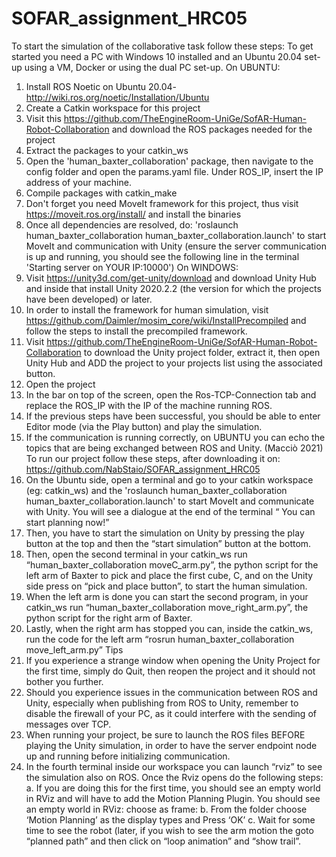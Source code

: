# SOFAR_assignment_HRC05
To start the simulation of the collaborative task follow these steps:
To get started you need a PC with Windows 10 installed and an Ubuntu 20.04 set-up using a VM, Docker
or using the dual PC set-up.
On UBUNTU:
1. Install ROS Noetic on Ubuntu 20.04- http://wiki.ros.org/noetic/Installation/Ubuntu
2. Create a Catkin workspace for this project
3. Visit this https://github.com/TheEngineRoom-UniGe/SofAR-Human-Robot-Collaboration and
download the ROS packages needed for the project
4. Extract the packages to your catkin_ws
5. Open the 'human_baxter_collaboration' package, then navigate to the config folder and open the
params.yaml file. Under ROS_IP, insert the IP address of your machine.
6. Compile packages with catkin_make
7. Don't forget you need MoveIt framework for this project, thus visit https://moveit.ros.org/install/
and install the binaries
8. Once all dependencies are resolved, do: 'roslaunch human_baxter_collaboration
human_baxter_collaboration.launch' to start MoveIt and communication with Unity (ensure the
server communication is up and running, you should see the following line in the terminal
'Starting server on YOUR IP:10000')
On WINDOWS:
1. Visit https://unity3d.com/get-unity/download and download Unity Hub and inside that install
Unity 2020.2.2 (the version for which the projects have been developed) or later.
2. In order to install the framework for human simulation, visit
https://github.com/Daimler/mosim_core/wiki/InstallPrecompiled and follow the steps to install
the precompiled framework.
3. Visit https://github.com/TheEngineRoom-UniGe/SofAR-Human-Robot-Collaboration to download
the Unity project folder, extract it, then open Unity Hub and ADD the project to your projects list
using the associated button.
4. Open the project
5. In the bar on top of the screen, open the Ros-TCP-Connection tab and replace the ROS_IP with
the IP of the machine running ROS.
6. If the previous steps have been successful, you should be able to enter Editor mode (via the Play
button) and play the simulation.
7. If the communication is running correctly, on UBUNTU you can echo the topics that are being
exchanged between ROS and Unity.
(Macciò 2021)
To run our project follow these steps, after downloading it on:
https://github.com/NabStaio/SOFAR_assignment_HRC05
1. On the Ubuntu side, open a terminal and go to your catkin workspace (eg: catkin_ws) and the
'roslaunch human_baxter_collaboration human_baxter_collaboration.launch' to start MoveIt and
communicate with Unity. You will see a dialogue at the end of the terminal “ You can start
planning now!”
2. Then, you have to start the simulation on Unity by pressing the play button at the top and then the
“start simulation” button at the bottom.
3. Then, open the second terminal in your catkin_ws run “human_baxter_collaboration
moveC_arm.py”, the python script for the left arm of Baxter to pick and place the first cube, C,
and on the Unity side press on “pick and place button”, to start the human simulation.
4. When the left arm is done you can start the second program, in your catkin_ws run
“human_baxter_collaboration move_right_arm.py”, the python script for the right arm of Baxter.
5. Lastly, when the right arm has stopped you can, inside the catkin_ws, run the code for the left arm
“rosrun human_baxter_collaboration move_left_arm.py”
Tips
1. If you experience a strange window when opening the Unity Project for the first time, simply do
Quit, then reopen the project and it should not bother you further.
2. Should you experience issues in the communication between ROS and Unity, especially when
publishing from ROS to Unity, remember to disable the firewall of your PC, as it could interfere
with the sending of messages over TCP.
3. When running your project, be sure to launch the ROS files BEFORE playing the Unity
simulation, in order to have the server endpoint node up and running before initializing
communication.
4. In the fourth terminal inside our workspace you can launch “rviz” to see the simulation also on
ROS. Once the Rviz opens do the following steps:
a. If you are doing this for the first time, you should see an empty world in RViz and will
have to add the Motion Planning Plugin. You should see an empty world in RViz: choose
as frame: <world>
b. From the folder choose ‘Motion Planning’ as the display types and Press ‘OK’
c. Wait for some time to see the robot (later, if you wish to see the arm motion the goto
“planned path” and then click on “loop animation” and “show trail”.

